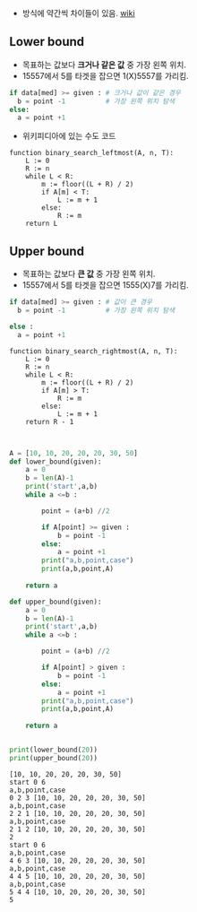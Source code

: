 
- 방식에 약간씩 차이들이 있음.
[wiki](https://en.wikipedia.org/wiki/Binary_search_algorithm#Duplicate_elements)

## Lower bound

- 목표하는 값보다 **크거나 같은 값** 중 가장 왼쪽 위치.
- 15557에서 5를 타겟을 잡으면 1(X)5557를 가리킴.
```python
if data[med] >= given : # 크거나 값이 같은 경우
  b = point -1          # 가장 왼쪽 위치 탐색
else:
  a = point +1
```

- 위키피디아에 있는 수도 코드

```
function binary_search_leftmost(A, n, T):
    L := 0
    R := n
    while L < R:
        m := floor((L + R) / 2)
        if A[m] < T:
            L := m + 1
        else:
            R := m
    return L
```

## Upper bound

- 목표하는 값보다 **큰 값** 중 가장 왼쪽 위치.
- 15557에서 5를 타겟을 잡으면 1555(X)7를 가리킴.
```python
if data[med] >= given : # 값이 큰 경우
  b = point -1          # 가장 왼쪽 위치 탐색

else :
  a = point +1
```

```
function binary_search_rightmost(A, n, T):
    L := 0
    R := n
    while L < R:
        m := floor((L + R) / 2)
        if A[m] > T:
            R := m
        else:
            L := m + 1
    return R - 1

```


```python


A = [10, 10, 20, 20, 20, 30, 50]
def lower_bound(given):
    a = 0
    b = len(A)-1
    print('start',a,b)
    while a <=b :

        point = (a+b) //2

        if A[point] >= given :
            b = point -1
        else:
            a = point +1
        print("a,b,point,case")
        print(a,b,point,A)
    
    return a 

def upper_bound(given):
    a = 0
    b = len(A)-1
    print('start',a,b)
    while a <=b :

        point = (a+b) //2

        if A[point] > given :
            b = point -1
        else:
            a = point +1
        print("a,b,point,case")
        print(a,b,point,A)
    
    return a 


print(lower_bound(20))
print(upper_bound(20))

```
```
[10, 10, 20, 20, 20, 30, 50]
start 0 6
a,b,point,case
0 2 3 [10, 10, 20, 20, 20, 30, 50]
a,b,point,case
2 2 1 [10, 10, 20, 20, 20, 30, 50]
a,b,point,case
2 1 2 [10, 10, 20, 20, 20, 30, 50]
2
start 0 6
a,b,point,case
4 6 3 [10, 10, 20, 20, 20, 30, 50]
a,b,point,case
4 4 5 [10, 10, 20, 20, 20, 30, 50]
a,b,point,case
5 4 4 [10, 10, 20, 20, 20, 30, 50]
5

```
